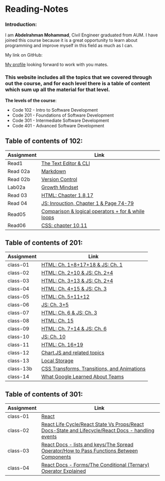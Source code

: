 # Reading-Notes

### Introduction:

I am **Abdelrahman Mohammad**, Civil Engineer graduated from AUM. I have joined this course because it is a great opportunity to learn about programming and improve myself in this field as much as I can. 

My link on GitHub:

[My profile](https://github.com/Daour211) looking forward to work with you mates. 

### This website includes all the topics that we covered through out the course, and for each level there is a table of content which sum up all the material for that level.

**The levels of the course**:
 - Code 102 - Intro to Software Development
 - Code 201 - Foundations of Software Development
 - Code 301 - Intermediate Software Development
 - Code 401 - Advanced Software Development




## Table of contents of 102: 
  
|   Assignment     | Link                                                                 |
|------------------|----------------------------------------------------------------------|
|Read1             | [The Text Editor & CLI](102/read1.md)                                | 
|Read 02a          | [Markdown](102/read02a.md)                                           |
|Read 02b          | [Version Control](102/read02b.md)                                    | 
|Lab02a            | [Growth Mindset](102/lab02a)                                         | 
|Read 03           | [HTML: Chapter 1,8,17](102/read03.md)                                |
|Read 04           | [JS: Inrouction, Chapter 1 & Page 74-79](102/read04.md)              |
|Read05            | [ Comparison & logical operators + for & while loops](102/read05.md) |
|Read06            | [ CSS: chapter 10,11](102/read06.md)                                 |



## Table of contents of 201: 
  
|   Assignment     | Link                                              |
|------------------|---------------------------------------------------|
|class-01          | [HTML: Ch. 1+8+17+18 & JS: Ch. 1](201/class-01.md)| 
|class-02          | [HTML: Ch. 2+10 & JS: Ch. 2+4](201/class-02.md)   | 
|class-03          | [HTML: Ch. 3+13 & JS: Ch. 2+4](201/class-03.md)   | 
|class-04          | [HTML: Ch. 4+15 & JS: Ch. 3](201/class-04.md)     |
|class-05          | [HTML: Ch. 5+11+12 ](201/class-05.md)             |
|class-06          | [JS: Ch. 3+5](201/class-06.md)                    |
|class-07          | [HTML: Ch. 6 & JS: Ch. 3](201/class-07.md)        |
|class-08          | [HTML: Ch. 15](201/class-08.md)                   |
|class-09          | [HTML: Ch. 7+14 & JS: Ch. 6](201/class-09.md)     |
|class-10          | [JS: Ch. 10](201/class-10.md)                     |
|class-11         | [HTML: Ch. 16+19](201/class-11.md)                 |
|class-12         | [Chart.JS and related topics](201/class-12.md)     |
|class-13         | [Local Storage](201/class-13.md)                   |
|class-13b         | [CSS Transforms, Transitions, and Animations](201/class-13b.md)     |
|class-14         | [What Google Learned About Teams](201/class-14.md) |



## Table of contents of 301: 
  
|   Assignment     | Link                                              |
|------------------|---------------------------------------------------|
|class-01          | [React](301/class-01.md)| 
|class-02          | [React Life Cycle/React State Vs Props/React Docs-State and Lifecycle/React Docs - handling events](301/class-02.md)| 
|class-03          | [React Docs - lists and keys/The Spread Operator/How to Pass Functions Between Components](301/class-03.md)| 
|class-04          | [React Docs - Forms/The Conditional (Ternary) Operator Explained](301/class-04.md)|
